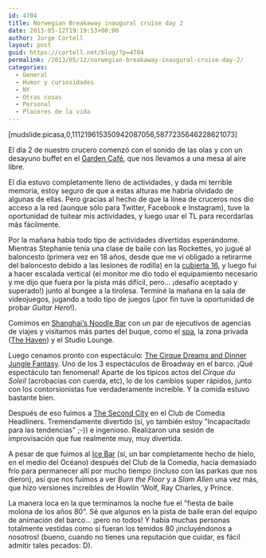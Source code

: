 ```yaml
---
id: 4704
title: Norwegian Breakaway inaugural cruise day 2
date: 2013-05-12T19:19:53+00:00
author: Jorge Cortell
layout: post
guid: https://cortell.net/blog/?p=4704
permalink: /2013/05/12/norwegian-breakaway-inaugural-cruise-day-2/
categories:
  - General
  - Humor y curiosidades
  - NY
  - Otras cosas
  - Personal
  - Placeres de la vida
---
```

[mudslide:picasa,0,111219615350942087056,5877235646228621073]

El día 2 de nuestro crucero comenzó con el sonido de las olas y con un desayuno buffet en el <a title="https://www.breakaway.ncl.com/ship/restaurants/garden-cafe/" href="https://www.breakaway.ncl.com/ship/restaurants/garden-cafe/" target="_blank">Garden Café</a>, que nos llevamos a una mesa al aire libre.

El día estuvo completamente lleno de actividades, y dada mi terrible memoria, estoy seguro de que a estas alturas me habría olvidado de algunas de ellas. Pero gracias al hecho de que la línea de cruceros nos dio acceso a la red (aunque sólo para Twitter, Facebook e Instagram), tuve la oportunidad de tuitear mis actividades, y luego usar el TL para recordarlas más fácilmente.

Por la mañana había todo tipo de actividades divertidas esperándome. Mientras Stephanie tenía una clase de baile con las Rockettes, yo jugué al baloncesto (primera vez en 18 años, desde que me vi obligado a retirarme del baloncesto debido a las lesiones de rodilla) en la <a title="https://www.breakaway.ncl.com/ship/recreation/sports-complex/" href="https://www.breakaway.ncl.com/ship/recreation/sports-complex/" target="_blank">cubierta 16</a>, y luego fui a hacer escalada vertical (el monitor me dio todo el equipamiento necesario y me dijo que fuera por la pista más difícil, pero... ¡desafío aceptado y superado!) junto al bungee a la tirolesa. Terminé la mañana en la sala de videojuegos, jugando a todo tipo de juegos (¡por fin tuve la oportunidad de probar _Guitar Hero_!).

Comimos en <a title="https://www.breakaway.ncl.com/ship/restaurants/shanghais-noodle-bar/" href="https://www.breakaway.ncl.com/ship/restaurants/shanghais-noodle-bar/" target="_blank">Shanghai‘s Noodle Bar</a> con un par de ejecutivos de agencias de viajes y visitamos más partes del buque, como el <a title="https://www.breakaway.ncl.com/ship/spa/" href="https://www.breakaway.ncl.com/ship/spa/" target="_blank">spa</a>, la zona privada (<a title="https://www.breakaway.ncl.com/ship/staterooms/the-haven-deluxe-owners-suite-with-large-balcony/" href="https://www.breakaway.ncl.com/ship/staterooms/the-haven-deluxe-owners-suite-with-large-balcony/" target="_blank">The Haven</a>) y el Studio Lounge.

Luego cenamos pronto con espectáculo: <a title="https://www.breakaway.ncl.com/ship/entertainment/cirque-dreams-and-dinner-jungle-fantasy/" href="https://www.breakaway.ncl.com/ship/entertainment/cirque-dreams-and-dinner-jungle-fantasy/" target="_blank">The Cirque Dreams and Dinner Jungle Fantasy</a>. Uno de los 3 espectáculos de Broadway en el barco. ¡Qué espectáculo tan fenomenal! Aparte de los típicos actos del _Cirque du Soleil_ (acrobacias con cuerda, etc), lo de los cambios super rápidos, junto con los contorsionistas fue verdaderamente increíble. Y la comida estuvo bastante bien.

Después de eso fuimos a <a title="https://www.breakaway.ncl.com/ship/entertainment/second-city/" href="https://www.breakaway.ncl.com/ship/entertainment/second-city/" target="_blank">The Second City</a> en el Club de Comedia Headliners. Tremendamente divertido (sí, yo también estoy "Incapacitado para las tendencias" ;-)) e ingenioso. Realizaron una sesión de improvisación que fue realmente muy, muy divertida.

A pesar de que fuimos al <a title="https://www.breakaway.ncl.com/ship/bars-and-lounges/ice-bar/" href="https://www.breakaway.ncl.com/ship/bars-and-lounges/ice-bar/" target="_blank">Ice Bar</a> (sí, un bar completamente hecho de hielo, en el medio del Océano) después del Club de la Comedia, hacía demasiado frío para permanecer allí por mucho tiempo (incluso con las parkas que nos dieron), así que nos fuimos a ver _Burn the Floor_ y a _Slam Allen_ una vez más, que hizo versiones increíbles de Howlin ‘Wolf, Ray Charles, y Prince.

La manera loca en la que terminamos la noche fue el "fiesta de baile molona de los años 80". Sé que algunos en la pista de baile eran del equipo de animación del barco... ¡pero no todos! Y había muchas personas totalmente vestidas como si fueran los temidos 80 ¡incluyéndonos a nosotros! (bueno, cuando no tienes una reputación que cuidar, es fácil admitir tales pecados: D).